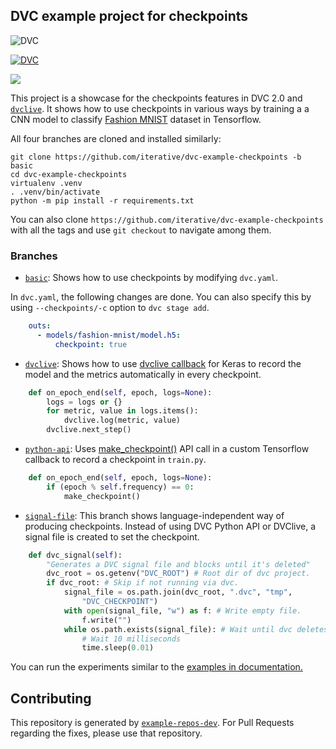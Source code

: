 ## DVC example project for checkpoints

![DVC](https://img.shields.io/badge/-tracked-white.svg?logo=data-version-control&link=https://dvc.org/?utm_campaign=badge)

[![DVC](https://img.shields.io/badge/-Data_Version_Control-white.svg?logo=data-version-control&style=social)](https://dvc.org/?utm_campaign=badge)

![](https://img.shields.io/badge/dynamic/json?logo=data-version-control&colorA=black&colorB=F46737&label=Model%20Accuracy&url=https://github.com/iterative/dvc-example-checkpoints/raw/dvclive/metrics.json&query=acc)

This project is a showcase for the checkpoints features in DVC 2.0 and
[`dvclive`][dvcl]. It shows how to use checkpoints in various ways by training a
a CNN model to classify [Fashion
MNIST](https://github.com/zalandoresearch/fashion-mnist) dataset in Tensorflow.

[dvcl]: https://dvc.org/doc/dvclive

All four branches are cloned and installed similarly: 

```console
git clone https://github.com/iterative/dvc-example-checkpoints -b basic
cd dvc-example-checkpoints
virtualenv .venv
. .venv/bin/activate
python -m pip install -r requirements.txt
```

You can also clone `https://github.com/iterative/dvc-example-checkpoints` with
all the tags and use `git checkout` to navigate among them. 

### Branches

- [`basic`][basict]: Shows how to use checkpoints by modifying `dvc.yaml`. 

In `dvc.yaml`, the following changes are done. You can also specify this by
using `--checkpoints/-c` option to `dvc stage add`.

[basict]: https://github.com/iterative/dvc-example-checkpoints/tree/basic

```yaml
    outs:
      - models/fashion-mnist/model.h5:
          checkpoint: true
```

- [`dvclive`][dvclivet]: Shows how to use [dvclive callback] for Keras to record
 the model and the metrics automatically in every checkpoint. 

[dvclive callback]: https://dvc.org/doc/dvclive/user-guide/ml-frameworks/keras
[dvclivet]: https://github.com/iterative/dvc-example-checkpoints/tree/dvclive

```python
    def on_epoch_end(self, epoch, logs=None):
        logs = logs or {}
        for metric, value in logs.items():
            dvclive.log(metric, value)
        dvclive.next_step()
```

- [`python-api`][pythonapit]: Uses [make_checkpoint()][apicp] API call in a custom Tensorflow
  callback to record a checkpoint in `train.py`.

[pythonapit]: https://github.com/iterative/dvc-example-checkpoints/tree/python-api
[apicp]: https://dvc.org/doc/api-reference/make_checkpoint#dvcapimake_checkpoint

```python
    def on_epoch_end(self, epoch, logs=None):
        if (epoch % self.frequency) == 0:
            make_checkpoint()
```

- [`signal-file`][signalfilet]: This branch shows language-independent way of
  producing checkpoints. Instead of using DVC Python API or DVClive, a signal
  file is created to set the checkpoint. 

[signalfilet]: https://github.com/iterative/dvc-example-checkpoints/tree/signal-file

```python
    def dvc_signal(self):
        "Generates a DVC signal file and blocks until it's deleted"
        dvc_root = os.getenv("DVC_ROOT") # Root dir of dvc project.
        if dvc_root: # Skip if not running via dvc.
            signal_file = os.path.join(dvc_root, ".dvc", "tmp",
                "DVC_CHECKPOINT")
            with open(signal_file, "w") as f: # Write empty file.
                f.write("")
            while os.path.exists(signal_file): # Wait until dvc deletes file.
                # Wait 10 milliseconds
                time.sleep(0.01)
```

You can run the experiments similar to the [examples in documentation.][gsexp]

[gsexp]: https://dvc.org/doc/start/experiments

## Contributing

This repository is generated by
[`example-repos-dev`](https://github.com/iterative/example-repos-dev). For Pull
Requests regarding the fixes, please use that repository. 
